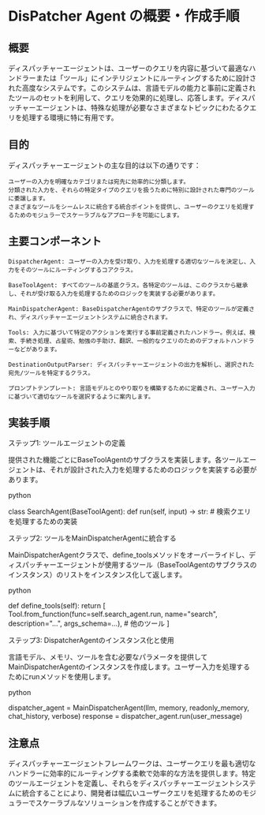 # DisPatcher Agent の概要・作成手順

## 概要

ディスパッチャーエージェントは、ユーザーのクエリを内容に基づいて最適なハンドラーまたは「ツール」にインテリジェントにルーティングするために設計された高度なシステムです。このシステムは、言語モデルの能力と事前に定義されたツールのセットを利用して、クエリを効果的に処理し、応答します。ディスパッチャーエージェントは、特殊な処理が必要なさまざまなトピックにわたるクエリを処理する環境に特に有用です。

## 目的

ディスパッチャーエージェントの主な目的は以下の通りです：

    ユーザーの入力を明確なカテゴリまたは宛先に効率的に分類します。
    分類された入力を、それらの特定タイプのクエリを扱うために特別に設計された専門のツールに委譲します。
    さまざまなツールをシームレスに統合する統合ポイントを提供し、ユーザーのクエリを処理するためのモジュラーでスケーラブルなアプローチを可能にします。

## 主要コンポーネント

    DispatcherAgent: ユーザーの入力を受け取り、入力を処理する適切なツールを決定し、入力をそのツールにルーティングするコアクラス。

    BaseToolAgent: すべてのツールの基底クラス。各特定のツールは、このクラスから継承し、それが受け取る入力を処理するためのロジックを実装する必要があります。

    MainDispatcherAgent: BaseDispatcherAgentのサブクラスで、特定のツールが定義され、ディスパッチャーエージェントシステムに統合されます。

    Tools: 入力に基づいて特定のアクションを実行する事前定義されたハンドラー。例えば、検索、手続き処理、占星術、勉強の手助け、翻訳、一般的なクエリのためのデフォルトハンドラーなどがあります。

    DestinationOutputParser: ディスパッチャーエージェントの出力を解析し、選択された宛先/ツールを特定するクラス。

    プロンプトテンプレート: 言語モデルとのやり取りを構築するために定義され、ユーザー入力に基づいて適切なツールを選択するように案内します。

## 実装手順

ステップ1: ツールエージェントの定義

提供された機能ごとにBaseToolAgentのサブクラスを実装します。各ツールエージェントは、それが設計された入力を処理するためのロジックを実装する必要があります。

python

class SearchAgent(BaseToolAgent):
    def run(self, input) -> str:
        # 検索クエリを処理するための実装

ステップ2: ツールをMainDispatcherAgentに統合する

MainDispatcherAgentクラスで、define_toolsメソッドをオーバーライドし、ディスパッチャーエージェントが使用するツール（BaseToolAgentのサブクラスのインスタンス）のリストをインスタンス化して返します。

python

def define_tools(self):
    return [
        Tool.from_function(func=self.search_agent.run, name="search", description="...", args_schema=...),
        # 他のツール
    ]

ステップ3: DispatcherAgentのインスタンス化と使用

言語モデル、メモリ、ツールを含む必要なパラメータを提供してMainDispatcherAgentのインスタンスを作成します。ユーザー入力を処理するためにrunメソッドを使用します。

python

dispatcher_agent = MainDispatcherAgent(llm, memory, readonly_memory, chat_history, verbose)
response = dispatcher_agent.run(user_message)

## 注意点

ディスパッチャーエージェントフレームワークは、ユーザークエリを最も適切なハンドラーに効率的にルーティングする柔軟で効率的な方法を提供します。特定のツールエージェントを定義し、それらをディスパッチャーエージェントシステムに統合することにより、開発者は幅広いユーザークエリを処理するためのモジュラーでスケーラブルなソリューションを作成することができます。
